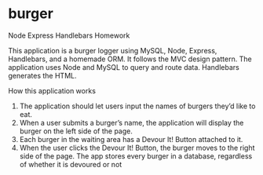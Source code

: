 # burger

Node Express Handlebars Homework

This application is a burger logger using MySQL, Node, Express, Handlebars, and a homemade ORM. It follows the MVC design pattern. The application uses Node and MySQL to query and route data. Handlebars generates the HTML.

How this application works

1)	The application should let users input the names of burgers they’d like to eat.
2)	When a user submits a burger’s name, the application will display the burger on the left side of the page.
3)	Each burger in the waiting area has a Devour It! Button attached to it.
4)	When the user clicks the Devour It! Button, the burger moves to the right side of the page.
The app stores every burger in a database, regardless of whether it is devoured or not
